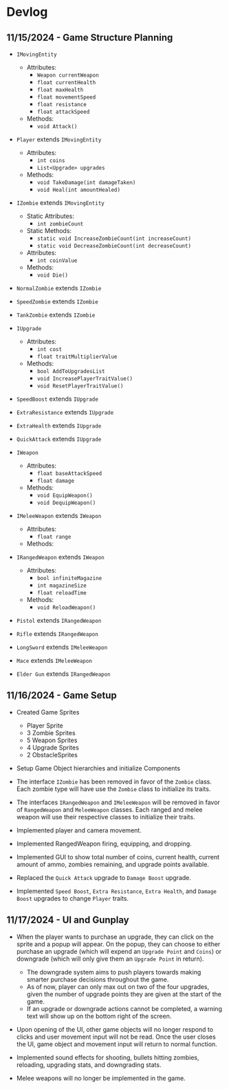 # Devlog

## 11/15/2024 - Game Structure Planning
- `IMovingEntity`
    - Attributes:
        - `Weapon currentWeapon`
        - `float currentHealth`
        - `float maxHealth`
        - `float movementSpeed`
        - `float resistance`
        - `float attackSpeed`
    - Methods:
        - `void Attack()`

- `Player` extends `IMovingEntity`
    - Attributes:
        - `int coins`
        - `List<Upgrade> upgrades`
    - Methods:
        - `void TakeDamage(int damageTaken)`
        - `void Heal(int amountHealed)`

- `IZombie` extends `IMovingEntity`
    - Static Attributes:
        - `int zombieCount`
    - Static Methods:
        - `static void IncreaseZombieCount(int increaseCount)`
        - `static void DecreaseZombieCount(int decreaseCount)`
    - Attributes:
        - `int coinValue`
    - Methods:
        - `void Die()`

- `NormalZombie` extends `IZombie`
- `SpeedZombie` extends `IZombie`
- `TankZombie` extends `IZombie`

- `IUpgrade`
    - Attributes:
        - `int cost`
        - `float traitMultiplierValue`
    - Methods:
        - `bool AddToUpgradesList`
        - `void IncreasePlayerTraitValue()`
        - `void ResetPlayerTraitValue()`

- `SpeedBoost` extends `IUpgrade`
- `ExtraResistance` extends `IUpgrade`
- `ExtraHealth` extends `IUpgrade`
- `QuickAttack` extends `IUpgrade`

- `IWeapon`
    - Attributes:
        - `float baseAttackSpeed`
        - `float damage`
    - Methods:
        - `void EquipWeapon()`
        - `void DequipWeapon()`

- `IMeleeWeapon` extends `IWeapon`
    - Attributes:
        - `float range`
    - Methods:

- `IRangedWeapon` extends `IWeapon`
    - Attributes:
        - `bool infiniteMagazine`
        - `int magazineSize`
        - `float reloadTime`
    - Methods:
        - `void ReloadWeapon()`

- `Pistol` extends `IRangedWeapon`
- `Rifle` extends `IRangedWeapon`
- `LongSword` extends `IMeleeWeapon`
- `Mace` extends `IMeleeWeapon`
- `Elder Gun` extends `IRangedWeapon`

## 11/16/2024 - Game Setup
- Created Game Sprites
    - Player Sprite
    - 3 Zombie Sprites
    - 5 Weapon Sprites
    - 4 Upgrade Sprites
    - 2 ObstacleSprites

- Setup Game Object hierarchies and initialize Components

- The interface `IZombie` has been removed in favor of the `Zombie` class. Each zombie type
will have use the `Zombie` class to initialize its traits.

- The interfaces `IRangedWeapon` and `IMeleeWeapon` will be removed in favor of `RangedWeapon` and `MeleeWeapon` classes.
Each ranged and melee weapon will use their respective classes to initialize their traits.

- Implemented player and camera movement.

- Implemented RangedWeapon firing, equipping, and dropping.

- Implemented GUI to show total number of coins, current health, current amount of ammo, zombies remaining, and upgrade points available.

- Replaced the `Quick Attack` upgrade to `Damage Boost` upgrade.

- Implemented `Speed Boost`, `Extra Resistance`, `Extra Health`, and `Damage Boost` upgrades to change `Player` traits.

## 11/17/2024 - UI and Gunplay
- When the player wants to purchase an upgrade, they can click on the sprite and a popup will appear.
On the popup, they can choose to either purchase an upgrade (which will expend an `Upgrade Point` and `Coins`) or
downgrade (which will only give them an `Upgrade Point` in return).
    - The downgrade system aims to push players towards making smarter purchase decisions throughout the game.
    - As of now, player can only max out on two of the four upgrades, given the number of upgrade points they are given 
    at the start of the game.
    - If an upgrade or downgrade actions cannot be completed, a warning text will show up on the bottom right of the screen.

- Upon opening of the UI, other game objects will no longer respond to clicks and user movement input will not be read. Once the user closes the UI, game object and movement input will return to normal function.

- Implemented sound effects for shooting, bullets hitting zombies, reloading, upgrading stats, and downgrading stats.

- Melee weapons will no longer be implemented in the game.